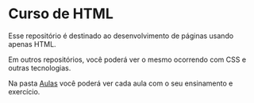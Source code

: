 # Curso de HTML
Esse repositório é destinado ao desenvolvimento de páginas usando apenas HTML. 

Em outros repositórios, você poderá ver o mesmo ocorrendo com CSS e outras tecnologias.

Na pasta <a href="Aulas">Aulas</a> você poderá ver cada aula com o seu ensinamento e exercício. 
